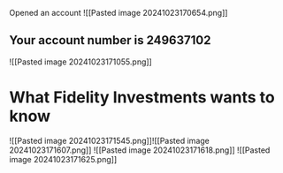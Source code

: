 Opened an account
![[Pasted image 20241023170654.png]]
## Your account number is 249637102
![[Pasted image 20241023171055.png]]

# What Fidelity Investments wants to know

![[Pasted image 20241023171545.png]]![[Pasted image 20241023171607.png]]
![[Pasted image 20241023171618.png]]
![[Pasted image 20241023171625.png]]

